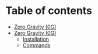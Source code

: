 # Table of contents

* [Zero Gravity (0G)](README.md)
* [Zero Gravity (0G)](zero-gravity-0g-1/README.md)
  * [Installation](zero-gravity-0g-1/installation/README.md)
  * [Commands](zero-gravity-0g-1/commands.md)
